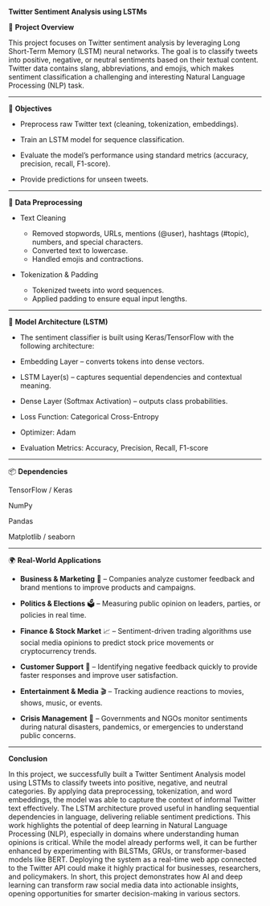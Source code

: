 **Twitter Sentiment Analysis using LSTMs**

📌 **Project Overview**

This project focuses on Twitter sentiment analysis by leveraging Long Short-Term Memory (LSTM) neural networks. The goal is to classify tweets into positive, negative, or neutral sentiments based on their textual content. Twitter data contains slang, abbreviations, and emojis, which makes sentiment classification a challenging and interesting Natural Language Processing (NLP) task.

---

🎯 **Objectives**

- Preprocess raw Twitter text (cleaning, tokenization, embeddings).

- Train an LSTM model for sequence classification.

- Evaluate the model’s performance using standard metrics (accuracy, precision, recall, F1-score).

- Provide predictions for unseen tweets.

---

🔧 **Data Preprocessing**

- Text Cleaning
    - Removed stopwords, URLs, mentions (@user), hashtags (#topic), numbers, and special characters.
    - Converted text to lowercase.
    - Handled emojis and contractions.

- Tokenization & Padding
    - Tokenized tweets into word sequences.
    - Applied padding to ensure equal input lengths.

---

🤖 **Model Architecture (LSTM)**

- The sentiment classifier is built using Keras/TensorFlow with the following architecture:

- Embedding Layer – converts tokens into dense vectors.

- LSTM Layer(s) – captures sequential dependencies and contextual meaning.

- Dense Layer (Softmax Activation) – outputs class probabilities.

- Loss Function: Categorical Cross-Entropy
- Optimizer: Adam
- Evaluation Metrics: Accuracy, Precision, Recall, F1-score

---

📦 **Dependencies**

TensorFlow / Keras

NumPy

Pandas

Matplotlib / seaborn

---

🌍 **Real-World Applications**

 - **Business & Marketing** 🏢 – Companies analyze customer feedback and brand mentions to improve products and campaigns.

 - **Politics & Elections** 🗳 – Measuring public opinion on leaders, parties, or policies in real time.

 - **Finance & Stock Market** 📈 – Sentiment-driven trading algorithms use social media opinions to predict stock price movements or cryptocurrency trends.

 - **Customer Support** 💬 – Identifying negative feedback quickly to provide faster responses and improve user satisfaction.

 - **Entertainment & Media** 🎬 – Tracking audience reactions to movies, shows, music, or events.

 - **Crisis Management** 🚨 – Governments and NGOs monitor sentiments during natural disasters, pandemics, or emergencies to understand public concerns.

---

**Conclusion**

In this project, we successfully built a Twitter Sentiment Analysis model using LSTMs to classify tweets into positive, negative, and neutral categories. By applying data preprocessing, tokenization, and word embeddings, the model was able to capture the context of informal Twitter text effectively. The LSTM architecture proved useful in handling sequential dependencies in language, delivering reliable sentiment predictions.
This work highlights the potential of deep learning in Natural Language Processing (NLP), especially in domains where understanding human opinions is critical. While the model already performs well, it can be further enhanced by experimenting with BiLSTMs, GRUs, or transformer-based models like BERT. Deploying the system as a real-time web app connected to the Twitter API could make it highly practical for businesses, researchers, and policymakers.
In short, this project demonstrates how AI and deep learning can transform raw social media data into actionable insights, opening opportunities for smarter decision-making in various sectors.

